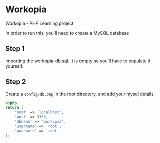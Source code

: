 # Workopia

Workopia - PHP Learning project

In order to run this, you'll need to create a MySQL database

## Step 1

Importing the workopia-db.sql. It is empty so you'll have to populate it yourself.

## Step 2

Create a `config/db.php` in the root directory, and add your mysql details.

```php
<?php
return [
    'host' => 'localhost',
    'port' => 3306,
    'dbname' => 'workopia',
    'username' => 'root',
    'password' => 'root'
];
```
